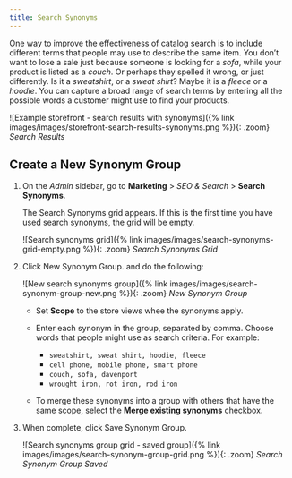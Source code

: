 ```yaml
---
title: Search Synonyms
---
```


One way to improve the effectiveness of catalog search is to include different terms that people may use to describe the same item. You don’t want to lose a sale just because someone is looking for a _sofa_, while your product is listed as a _couch_. Or perhaps they spelled it wrong, or just differently. Is it a _sweatshirt_, or a _sweat shirt_? Maybe it is a _fleece_ or a _hoodie_. You can capture a broad range of search terms by entering all the possible words a customer might use to find your products.

![Example storefront - search results with synonyms]({% link images/images/storefront-search-results-synonyms.png %}){: .zoom}
_Search Results_

## Create a New Synonym Group

1. On the _Admin_ sidebar, go to **Marketing** > _SEO & Search_ > **Search Synonyms**.

   The Search Synonyms grid appears. If this is the first time you have used search synonyms, the grid will be empty.

    ![Search synonyms grid]({% link images/images/search-synonyms-grid-empty.png %}){: .zoom}
    _Search Synonyms Grid_

1. Click <span class="btn">New Synonym Group.</span> and do the following:

    ![New search synonyms group]({% link images/images/search-synonym-group-new.png %}){: .zoom}
    _New Synonym Group_

    - Set **Scope** to the store views whee the synonyms apply.

    - Enter each synonym in the group, separated by comma. Choose words that people might use as search criteria. For example:

        - `sweatshirt, sweat shirt, hoodie, fleece`
        - `cell phone, mobile phone, smart phone`
        - `couch, sofa, davenport`
        - `wrought iron, rot iron, rod iron`

    - To merge these synonyms into a group with others that have the same scope, select the **Merge existing synonyms** checkbox.

1. When complete, click <span class="btn">Save Synonym Group</span>.

    ![Search synonyms group grid - saved group]({% link images/images/search-synonym-group-grid.png %}){: .zoom}
    _Search Synonym Group Saved_
